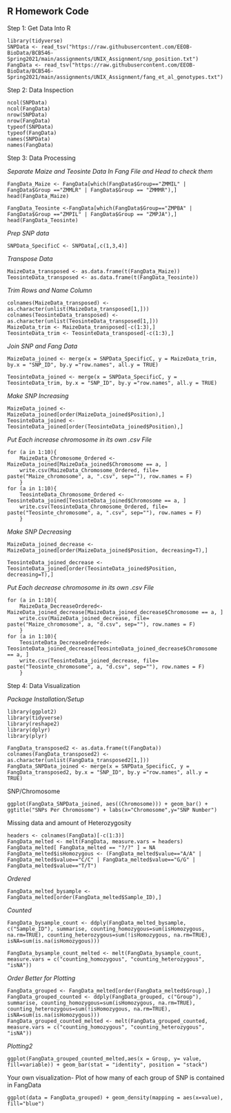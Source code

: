 ## R Homework Code 
Step 1: Get Data Into R

	library(tidyverse)
	SNPData <- read_tsv("https://raw.githubusercontent.com/EEOB-BioData/BCB546-Spring2021/main/assignments/UNIX_Assignment/snp_position.txt")
	FangData <- read_tsv("https://raw.githubusercontent.com/EEOB-BioData/BCB546-Spring2021/main/assignments/UNIX_Assignment/fang_et_al_genotypes.txt")

Step 2: Data Inspection

	ncol(SNPData)
	ncol(FangData)
	nrow(SNPData)
	nrow(FangData)
	typeof(SNPData)
	typeof(FangData)
	names(SNPData) 
	names(FangData)

Step 3: Data Processing 

*Separate Maize and Teosinte Data In Fang File and Head to check them*

	FangData_Maize <- FangData[which(FangData$Group=="ZMMIL" | FangData$Group =="ZMMLR" | FangData$Group == "ZMMMR"),]
	head(FangData_Maize)
	
	FangData_Teosinte <-FangData[which(FangData$Group=="ZMPBA" | FangData$Group =="ZMPIL" | FangData$Group == "ZMPJA"),]
	head(FangData_Teosinte)


*Prep SNP data*

	SNPData_SpecificC <- SNPData[,c(1,3,4)]

*Transpose Data*

	MaizeData_transposed <- as.data.frame(t(FangData_Maize))
	TeosinteData_transposed <- as.data.frame(t(FangData_Teosinte))

*Trim Rows and Name Column*

	colnames(MaizeData_transposed) <- as.character(unlist(MaizeData_transposed[1,])) 
	colnames(TeosinteData_transposed) <- as.character(unlist(TeosinteData_transposed[1,]))
	MaizeData_trim <- MaizeData_transposed[-c(1:3),]
	TeosinteData_trim <- TeosinteData_transposed[-c(1:3),]

*Join SNP and Fang Data*

	MaizeData_joined <- merge(x = SNPData_SpecificC, y = MaizeData_trim, by.x = "SNP_ID", by.y ="row.names", all.y = TRUE)

	TeosinteData_joined <- merge(x = SNPData_SpecificC, y = TeosinteData_trim, by.x = "SNP_ID", by.y ="row.names", all.y = TRUE)

*Make SNP Increasing*

	MaizeData_joined <- MaizeData_joined[order(MaizeData_joined$Position),] 
	TeosinteData_joined <- TeosinteData_joined[order(TeosinteData_joined$Position),]
	

*Put Each increase chromosome in its own .csv File*

	for (a in 1:10){
  		MaizeData_Chromosome_Ordered <- MaizeData_joined[MaizeData_joined$Chromosome == a, ]
  		write.csv(MaizeData_Chromosome_Ordered, file= paste("Maize_chromosome", a, ".csv", sep=""), row.names = F)
		}
	for (a in 1:10){
  		TeosinteData_Chromosome_Ordered <- TeosinteData_joined[TeosinteData_joined$Chromosome == a, ]
  		write.csv(TeosinteData_Chromosome_Ordered, file= paste("Teosinte_chromosome", a, ".csv", sep=""), row.names = F)
		}

*Make SNP Decreasing*

	MaizeData_joined_decrease <- MaizeData_joined[order(MaizeData_joined$Position, decreasing=T),]

	TeosinteData_joined_decrease <- TeosinteData_joined[order(TeosinteData_joined$Position, decreasing=T),]
	
*Put Each decrease chromosome in its own .csv File*

	for (a in 1:10){
 		MaizeData_DecreaseOrdered<-MaizeData_joined_decrease[MaizeData_joined_decrease$Chromosome == a, ]
  		write.csv(MaizeData_joined_decrease, file= paste("Maize_chromosome", a, "d.csv", sep=""), row.names = F)
		}
	for (a in 1:10){
 		TeosinteData_DecreaseOrdered<-TeosinteData_joined_decrease[TeosinteData_joined_decrease$Chromosome == a, ]
  		write.csv(TeosinteData_joined_decrease, file= paste("Teosinte_chromosome", a, "d.csv", sep=""), row.names = F)
		}


Step 4: Data Visualization 

*Package Installation/Setup*

	library(ggplot2)
	library(tidyverse)
	library(reshape2)
	library(dplyr)
	library(plyr)

	FangData_transposed2 <- as.data.frame(t(FangData))
	colnames(FangData_transposed2) <- as.character(unlist(FangData_transposed2[1,]))
	FangData_SNPData_joined <- merge(x = SNPData_SpecificC, y = FangData_transposed2, by.x = "SNP_ID", by.y ="row.names", all.y = TRUE)

SNP/Chromosome

	ggplot(FangData_SNPData_joined, aes((Chromosome))) + geom_bar() + ggtitle("SNPs Per Chromosome") + labs(x="Chromosome",y="SNP Number")


Missing data and amount of Heterozygosity

	headers <- colnames(FangData)[-c(1:3)]
	FangData_melted <- melt(FangData, measure.vars = headers)
	FangData_melted[ FangData_melted == "?/?" ] = NA
	FangData_melted$isHomozygous <- (FangData_melted$value=="A/A" | FangData_melted$value=="C/C" | FangData_melted$value=="G/G" | FangData_melted$value=="T/T")

*Ordered*

	FangData_melted_bysample <- FangData_melted[order(FangData_melted$Sample_ID),]
*Counted*

	FangData_bysample_count <- ddply(FangData_melted_bysample, c("Sample_ID"), summarise, counting_homozygous=sum(isHomozygous, na.rm=TRUE), counting_heterozygous=sum(!isHomozygous, na.rm=TRUE), isNA=sum(is.na(isHomozygous)))

	FangData_bysample_count_melted <- melt(FangData_bysample_count, measure.vars = c("counting_homozygous", "counting_heterozygous", "isNA"))

*Order Better for Plotting*

	FangData_grouped <- FangData_melted[order(FangData_melted$Group),]
	FangData_grouped_counted <- ddply(FangData_grouped, c("Group"), summarise, counting_homozygous=sum(isHomozygous, na.rm=TRUE), counting_heterozygous=sum(!isHomozygous, na.rm=TRUE), isNA=sum(is.na(isHomozygous)))
	FangData_grouped_counted_melted <- melt(FangData_grouped_counted, measure.vars = c("counting_homozygous", "counting_heterozygous", "isNA"))
*Plotting2*

	ggplot(FangData_grouped_counted_melted,aes(x = Group, y= value, fill=variable)) + geom_bar(stat = "identity", position = "stack")

Your own visualization- Plot of how many of each group of SNP is contained in FangData

	ggplot(data = FangData_grouped) + geom_density(mapping = aes(x=value), fill="blue")
	

